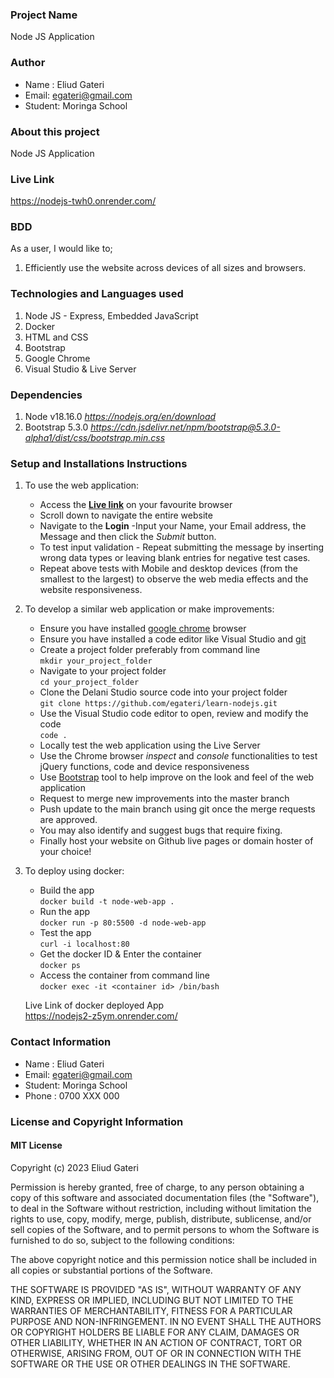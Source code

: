 ### Project Name
Node JS Application

### Author
 - Name : Eliud Gateri
 - Email: egateri@gmail.com
 - Student: Moringa School
 
### About this project
Node JS Application


### Live Link
 https://nodejs-twh0.onrender.com/
 
### BDD
  As a user, I would like to;  
  1. Efficiently use the website across devices of all sizes and browsers.
  

### Technologies and Languages used
 1. Node JS - Express, Embedded JavaScript
 1. Docker
 1. HTML and CSS 
 1. Bootstrap
 1. Google Chrome
 1. Visual Studio & Live Server
 
### Dependencies
 1. Node v18.16.0 _https://nodejs.org/en/download_
 1. Bootstrap 5.3.0  _https://cdn.jsdelivr.net/npm/bootstrap@5.3.0-alpha1/dist/css/bootstrap.min.css_
 
 

### Setup and Installations Instructions
 1. To use the web application:  
    - Access the **[Live link](https://nodejs-twh0.onrender.com/)** on your favourite browser
    - Scroll down to navigate the entire website
    - Navigate to the **Login**  -Input your Name, your Email address, the Message and then click the *Submit* button. 
    - To test input validation - Repeat submitting the message by inserting wrong data types or leaving blank entries for negative test cases.
    - Repeat above tests with Mobile and desktop devices (from the smallest to the largest) to observe the web media effects and the website responsiveness. 
     
 2. To develop a similar web application or make improvements: 
    - Ensure you have installed [google chrome](https://www.google.com/chrome/) browser 
    - Ensure you have installed a code editor like Visual Studio and [git](https://git-scm.com/download/win)
    - Create a project folder preferably from command line  
       `mkdir your_project_folder`
    - Navigate to your project folder  
       `cd your_project_folder`  
    - Clone the Delani Studio source code into your project folder    
       `git clone https://github.com/egateri/learn-nodejs.git`
    - Use the Visual Studio code editor to open, review and modify the code   
       `code .`     
    - Locally test the web application using the Live Server 
    - Use the Chrome browser _inspect_ and _console_ functionalities to test jQuery functions, code and device responsiveness	
    - Use [Bootstrap](https://getbootstrap.com/) tool to help improve on the look and feel of the web application  
    - Request to merge new improvements into the master branch  
    - Push update to the main branch using git once the merge requests are approved.    
    - You may also identify and suggest bugs that require fixing.
	- Finally host your website on Github live pages or domain hoster of your choice! 
	 
3. To deploy using docker:   
    - Build the app     
       `docker build -t node-web-app .`
    - Run the app    
       `docker run -p 80:5500 -d node-web-app`
    - Test the app    
       `curl -i localhost:80`
    - Get the docker ID  & Enter the container      
       `docker ps`
    -  Access the container from command line       
       `docker exec -it <container id> /bin/bash `

   Live Link of docker deployed App     
   https://nodejs2-z5ym.onrender.com/   
   
   
### Contact Information
 - Name : Eliud Gateri
 - Email: egateri@gmail.com
 - Student: Moringa School
 - Phone : 0700 XXX 000

###  License and Copyright Information
#### MIT License
Copyright (c) 2023 Eliud Gateri 

Permission is hereby granted, free of charge, to any person obtaining a copy of this software and associated documentation files (the "Software"), to deal in the Software without restriction, including without limitation the rights to use, copy, modify, merge, publish, distribute, sublicense, and/or sell copies of the Software, and to permit persons to whom the Software is furnished to do so, subject to the following conditions:  

The above copyright notice and this permission notice shall be included in all copies or substantial portions of the Software. 

THE SOFTWARE IS PROVIDED "AS IS", WITHOUT WARRANTY OF ANY KIND, EXPRESS OR IMPLIED, INCLUDING BUT NOT LIMITED TO THE WARRANTIES OF MERCHANTABILITY, FITNESS FOR A PARTICULAR PURPOSE AND NON-INFRINGEMENT. IN NO EVENT SHALL THE AUTHORS OR COPYRIGHT HOLDERS BE LIABLE FOR ANY CLAIM, DAMAGES OR OTHER LIABILITY, WHETHER IN AN ACTION OF CONTRACT, TORT OR OTHERWISE, ARISING FROM, OUT OF OR IN CONNECTION WITH THE SOFTWARE OR THE USE OR OTHER DEALINGS IN THE SOFTWARE. 
